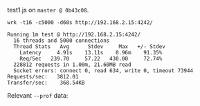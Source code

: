 test1.js on `master @ 0b43c08`.

```
wrk -t16 -c5000 -d60s http://192.168.2.15:4242/
```

```
Running 1m test @ http://192.168.2.15:4242/
  16 threads and 5000 connections
  Thread Stats   Avg      Stdev     Max   +/- Stdev
    Latency     4.91s    13.11s    0.96m    91.35%
    Req/Sec   239.70     57.22   430.00     72.74%
  228812 requests in 1.00m, 21.60MB read
  Socket errors: connect 0, read 634, write 0, timeout 73944
Requests/sec:   3812.01
Transfer/sec:    368.54KB
```

Relevant `--prof` data:

```
```
